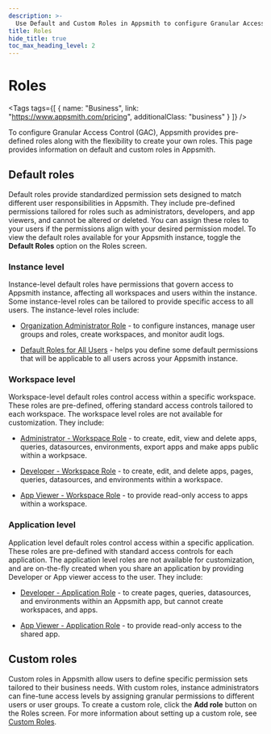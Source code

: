 ```yaml
---
description: >-
  Use Default and Custom Roles in Appsmith to configure Granular Access Control
title: Roles
hide_title: true
toc_max_heading_level: 2
---
```

<!-- vale off -->

<div className="tag-wrapper">
 <h1>Roles</h1>

<Tags
tags={[
{ name: "Business", link: "https://www.appsmith.com/pricing", additionalClass: "business" }
]}
/>

</div>

<!-- vale on -->

To configure Granular Access Control (GAC), Appsmith provides pre-defined roles along with the flexibility to create your own roles. This page provides information on default and custom roles in Appsmith.

## Default roles

Default roles provide standardized permission sets designed to match different user responsibilities in Appsmith. They include pre-defined permissions tailored for roles such as administrators, developers, and app viewers, and cannot be altered or deleted. You can assign these roles to your users if the permissions align with your desired permission model. To view the default roles available for your Appsmith instance, toggle the **Default Roles**  option on the Roles screen.

 <ZoomImage
    src="/img/GAC-Default-Roles-toggle.png" 
    alt="Toggle the Default roles options to view Default Roles"
    caption="Toggle the Default roles options to view Default Roles"
  />


### Instance level

Instance-level default roles have permissions that govern access to Appsmith instance, affecting all workspaces and users within the instance. Some instance-level roles can be tailored to provide specific access to all users. The instance-level roles include:

* [Organization Administrator Role](/advanced-concepts/granular-access-control/reference/default-roles#organization-administrator-role) - to configure instances, manage user groups and roles, create workspaces, and monitor audit logs.

* [Default Roles for All Users](/advanced-concepts/granular-access-control/reference/default-roles#default-role-for-all-users) - helps you define some default permissions that will be applicable to all users across your Appsmith instance.

### Workspace level

Workspace-level default roles control access within a specific workspace. These roles are pre-defined, offering standard access controls tailored to each workspace. The workspace level roles are not available for customization. They include:

* [Administrator - Workspace Role](/advanced-concepts/granular-access-control/reference/default-roles#administrator-role-for-workspace) - to create, edit, view and delete apps, queries, datasources, environments, export apps and make apps public within a workpsace.

* [Developer - Workspace Role](/advanced-concepts/granular-access-control/reference/default-roles#developer-role-for-workspace) - to create, edit, and delete apps, pages, queries, datasources, and environments within a workspace.

* [App Viewer - Workspace Role](/advanced-concepts/granular-access-control/reference/default-roles#app-viewer-role-for-workspace) - to provide read-only access to apps within a workspace.
 

### Application level

Application level default roles control access within a specific application. These roles are pre-defined with standard access controls for each application. The application level roles are not available for customization, and are on-the-fly created when you share an application by providing Developer or App viewer access to the user. They include:

* [Developer - Application Role](/advanced-concepts/granular-access-control/reference/default-roles#developer-role-for-application) - to create pages, queries, datasources, and environments within an Appsmith app, but cannot create workspaces, and apps.


* [App Viewer - Application Role](/advanced-concepts/granular-access-control/reference/default-roles#app-viewer-role-for-application) - to provide read-only access to the shared app.

## Custom roles

Custom roles in Appsmith allow users to define specific permission sets tailored to their business needs. With custom roles, instance administrators can fine-tune access levels by assigning granular permissions to different users or user groups. To create a custom role, click the **Add role** button on the Roles screen. For more information about setting up a custom role, see [Custom Roles](/advanced-concepts/granular-access-control/reference/custom-roles).

 <ZoomImage
    src="/img/GAC-Create-Custom-Roles-Add-Role-button.png" 
    alt="Click the Add role button to create a custom role"
    caption="Click the Add role button to create a custom role"
  />
